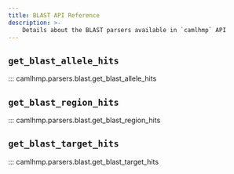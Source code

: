 ```yaml
---
title: BLAST API Reference
description: >-
    Details about the BLAST parsers available in `camlhmp` API
---
```


## `get_blast_allele_hits`

::: camlhmp.parsers.blast.get_blast_allele_hits

## `get_blast_region_hits`

::: camlhmp.parsers.blast.get_blast_region_hits

## `get_blast_target_hits`

::: camlhmp.parsers.blast.get_blast_target_hits
